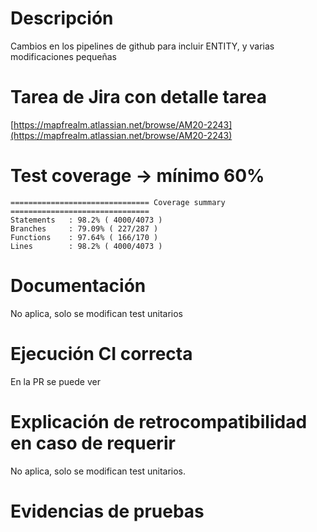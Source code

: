 # Descripción

Cambios en los pipelines de github para incluir ENTITY, y varias modificaciones pequeñas


# Tarea de Jira con detalle tarea

[https://mapfrealm.atlassian.net/browse/AM20-2243](https://mapfrealm.atlassian.net/browse/AM20-2243)

# Test coverage -> mínimo 60%

```
=============================== Coverage summary ===============================
Statements   : 98.2% ( 4000/4073 )
Branches     : 79.09% ( 227/287 )
Functions    : 97.64% ( 166/170 )
Lines        : 98.2% ( 4000/4073 )
```

# Documentación

No aplica, solo se modifican test unitarios

# Ejecución CI correcta

En la PR se puede ver

# Explicación de retrocompatibilidad en caso de requerir

No aplica, solo se modifican test unitarios.

# Evidencias de pruebas
